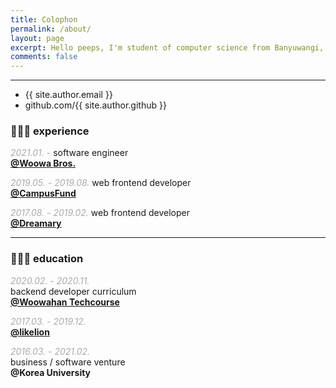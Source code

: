```yaml
---
title: Colophon
permalink: /about/
layout: page
excerpt: Hello peeps, I'm student of computer science from Banyuwangi, living in Jogjakarta. This blog for documentation about my programming journey, running on jekyll, hosting on netlify and using my own simple theme.
comments: false
---
```


---
- {{ site.author.email }}
- github.com/{{ site.author.github }}

### 👨🏻‍💻 experience

<span style="color: #aaa">_2021.01. -_</span>
software engineer<br/>
[**@Woowa Bros.**](https://woowahan.com/)<br/>

<span style="color: #aaa">_2019.05. - 2019.08._</span>
web frontend developer<br/>
[**@CampusFund**](https://campusfund.net/)<br/>

<span style="color: #aaa">_2017.08. - 2019.02._</span>
web frontend developer<br/>
[**@Dreamary**](https://www.dreamary.net/)<br/>

---

### 👨🏻‍🎓 education

<span style="color: #aaa">_2020.02. - 2020.11._</span><br/>
backend developer curriculum<br/>
[**@Woowahan Techcourse**](https://woowacourse.github.io/)<br/>

<span style="color: #aaa">_2017.03. - 2019.12._</span><br/>
[**@likelion**](https://www.facebook.com/LikelionKU)

<span style="color: #aaa">_2016.03. - 2021.02._</span><br/>
business / software venture<br/>
**@Korea University**


